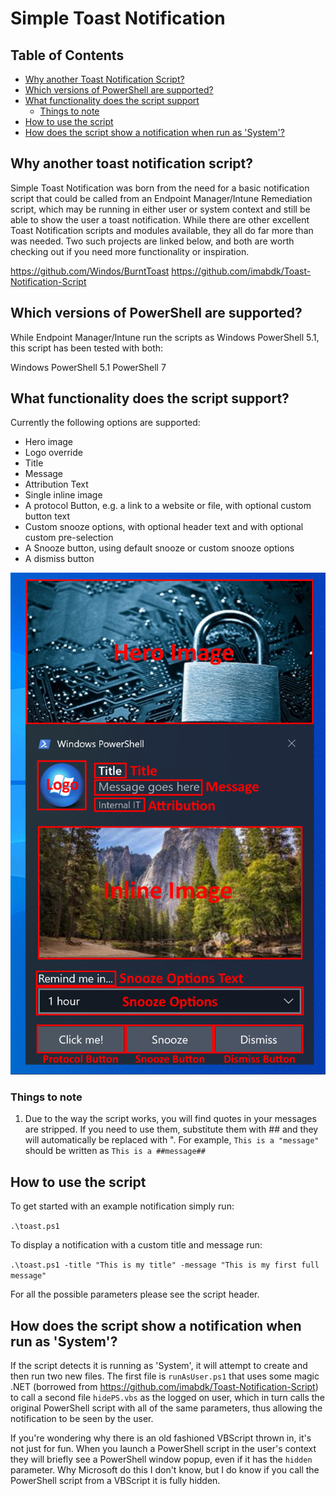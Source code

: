 # Simple Toast Notification

## Table of Contents
- [Why another Toast Notification Script?](#Why-another-toast-notification-script?)
- [Which versions of PowerShell are supported?](#Which-versions-of-PowerShell-are-supported?)
- [What functionality does the script support](#What-functionality-does-the-script-support?)
  - [Things to note](#Things-to-note)
- [How to use the script](#How-to-use-the-script)
- [How does the script show a notification when run as 'System'?](#How-does-the-script-show-a-notification-when-run-as-'System'?)

## Why another toast notification script?
Simple Toast Notification was born from the need for a basic notification script that could be called from an Endpoint Manager/Intune Remediation script, which may be running in either user or system context and still be able to show the user a toast notification. While there are other excellent Toast Notification scripts and modules available, they all do far more than was needed. Two such projects are linked below, and both are worth checking out if you need more functionality or inspiration.

https://github.com/Windos/BurntToast
https://github.com/imabdk/Toast-Notification-Script

## Which versions of PowerShell are supported?
While Endpoint Manager/Intune run the scripts as Windows PowerShell 5.1, this script has been tested with both:

Windows PowerShell 5.1
PowerShell 7

## What functionality does the script support?
Currently the following options are supported:

* Hero image
* Logo override
* Title
* Message
* Attribution Text
* Single inline image
* A protocol Button, e.g. a link to a website or file, with optional custom button text
* Custom snooze options, with optional header text and with optional custom pre-selection
* A Snooze button, using default snooze or custom snooze options
* A dismiss button

![Toast Image](./assets/exampleToast.png)
### Things to note

1. Due to the way the script works, you will find quotes in your messages are stripped. If you need to use them, substitute them with ## and they will automatically be replaced with ". For example, `This is a "message"` should be written as `This is a ##message##`

## How to use the script
To get started with an example notification simply run:

`.\toast.ps1`

To display a notification with a custom title and message run:

`.\toast.ps1 -title "This is my title" -message "This is my first full message"`

For all the possible parameters please see the script header.

## How does the script show a notification when run as 'System'?
If the script detects it is running as 'System', it will attempt to create and then run two new files. The first file is `runAsUser.ps1` that uses some magic .NET (borrowed from https://github.com/imabdk/Toast-Notification-Script) to call a second file `hidePS.vbs` as the logged on user, which in turn calls the original PowerShell script with all of the same parameters, thus allowing the notification to be seen by the user. 

If you're wondering why there is an old fashioned VBScript thrown in, it's not just for fun. When you launch a PowerShell script in the user's context they will briefly see a PowerShell window popup, even if it has the `hidden` parameter. Why Microsoft do this I don't know, but I do know if you call the PowerShell script from a VBScript it is fully hidden.